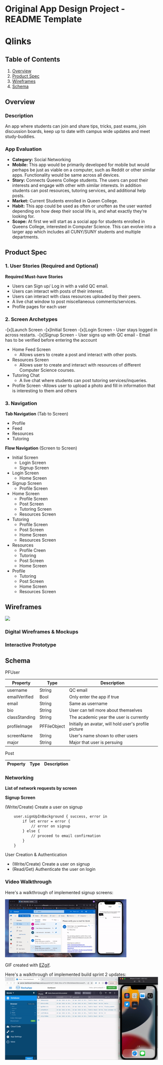 Original App Design Project - README Template
===

# Qlinks

## Table of Contents
1. [Overview](#Overview)
1. [Product Spec](#Product-Spec)
1. [Wireframes](#Wireframes)
2. [Schema](#Schema)

## Overview
### Description
An app where students can join and share tips, tricks, past exams, join discussion boards, keep up to date with campus wide updates and meet study-buddies.

### App Evaluation
- **Category:** Social Networking 
- **Mobile:** This app would be primarily developed for mobile but would perhaps be just as viable on a computer, such as Reddit or other similar apps. Functionality would be same across all devices.
- **Story:** Connects Queens College students. The users can post their interests and engage with other with similar interests. In addition students can post resources, tutoring services, and additional help posts.
- **Market:** Current Students enrolled in Queen College. 
- **Habit:** This app could be used as often or unoften as the user wanted depending on how deep their social life is, and what exactly they’re looking for.
- **Scope:** At first we will start as a social app for students enrolled in Queens College, interested in Computer Science. This can evolve into a larger app which includes all CUNY/SUNY students and multiple departments.  

## Product Spec

### 1. User Stories (Required and Optional)
**Required Must-have Stories**
- Users can Sign up/ Log in with a valid QC email.
- Users can interact with posts of their interest.
- Users can interact with class resources uploaded by their peers.
- A live chat window to post miscellaneous comments/services.
- Profile pages for each user


### 2. Screen Archetypes
-[x]Launch Screen
-[x]Initial Screen
-[x]Login Screen
    - User stays logged in across restarts.
-[x]Signup Screen
    - User signs up with QC email 
    - Email has to be verified before entering the account
- Home Feed Screen
  - Allows users to create a post and interact with other posts. 
- Resources Screen 
  - Allows user to create and interact with resources of different Computer Science courses.
- Tutoring Chat
  - A live chat where students can post tutoring services/inqueries.
- Profile Screen
  -Allows user to upload a photo and fill in information that is interesting to them and others
  
### 3. Navigation

**Tab Navigation** (Tab to Screen)

* Profile
* Feed
* Resources
* Tutoring

**Flow Navigation** (Screen to Screen)
* Initial Screen
    * Login Screen
    * Signup Screen
* Login Screen
    * Home Screen
* Signup Screen
    * Profile Screen
* Home Screen
    * Profile Screen
    * Post Screen
    * Tutoring Screen
    * Resources Screen
* Tutoring
    * Profile Screen
    * Post Screen
    * Home Screen
    * Resources Screen
* Resources
    * Profile Creen
    * Tutoring
    * Post Screen
    * Home Screen
* Profile
    * Tutoring
    * Post Screen
    * Home Screen
    * Resources Screen


## Wireframes
<img src="wireflow.png" width=600>

### Digital Wireframes & Mockups
### Interactive Prototype

## Schema 
PFUser

|Property       |Type               |Description
|---------      |---------          |---------
|username       |String             |QC email
|emailVerified  |Bool               |Only enter the app if true
|email          |String             |Same as username
|bio            |String             |User can tell more about themselves
|classStanding  |String             |The academic year the user is currently
|profileImage   |PFFileObject       |Initially an avatar, will hold user's profile picture
|screenName     |String             |User's name shown to other users
|major          |String             |Major that user is persuing


Post

|Property       |Type               |Description
|---------      |---------          |---------



### Networking

**List of network requests by screen**

**Signup Screen**

(Write/Create) Create a user on signup
```
    user.signUpInBackground { success, error in
        if let error = error {
            // error on signup
        } else {
            // proceed to email confirmation
        }
    }
```
User Creation & Authentication
-  (Write/Create) Create a user on signup
-  (Read/Get) Authenticate the user on login


### Video Walkthrough
Here's a walkthrough of implemented signup screens:

<img src='./sign_up_recording.gif' title='Video Walkthrough' width='' alt='Video Walkthrough' />

GIF created with [EZgif](https://ezgif.com//).

Here's a walkthrough of implemented build sprint 2 updates:
![](build_sprint2.gif)
